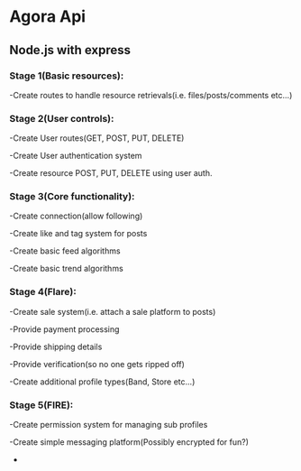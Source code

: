 # Agora Api
## Node.js with express

### Stage 1(Basic resources):
-Create routes to handle resource retrievals(i.e. files/posts/comments etc...)

### Stage 2(User controls):
-Create User routes(GET, POST, PUT, DELETE)

-Create User authentication system

-Create resource POST, PUT, DELETE using user auth.

### Stage 3(Core functionality):
-Create connection(allow following)

-Create like and tag system for posts

-Create basic feed algorithms

-Create basic trend algorithms

### Stage 4(Flare):
-Create sale system(i.e. attach a sale platform to posts)

  -Provide payment processing

  -Provide shipping details
  
  -Provide verification(so no one gets ripped off)

-Create additional profile types(Band, Store etc...)


### Stage 5(FIRE):
-Create permission system for managing sub profiles

-Create simple messaging platform(Possibly encrypted for fun?)

-
